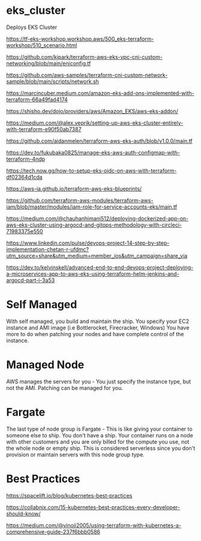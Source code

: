 # eks_cluster
Deploys EKS Cluster

https://tf-eks-workshop.workshop.aws/500_eks-terraform-workshop/510_scenario.html

https://github.com/kjpark/terraform-aws-eks-vpc-cni-custom-networking/blob/main/eniconfig.tf

https://github.com/aws-samples/terraform-cni-custom-network-sample/blob/main/scripts/network.sh


https://marcincuber.medium.com/amazon-eks-add-ons-implemented-with-terraform-66a49fad4174

https://shisho.dev/dojo/providers/aws/Amazon_EKS/aws-eks-addon/

https://medium.com/@alex.veprik/setting-up-aws-eks-cluster-entirely-with-terraform-e90f50ab7387

https://github.com/aidanmelen/terraform-aws-eks-auth/blob/v1.0.0/main.tf

https://dev.to/fukubaka0825/manage-eks-aws-auth-configmap-with-terraform-4ndp

https://tech.now.gg/how-to-setup-eks-oidc-on-aws-with-terraform-df02364d1cda

https://aws-ia.github.io/terraform-aws-eks-blueprints/

https://github.com/terraform-aws-modules/terraform-aws-iam/blob/master/modules/iam-role-for-service-accounts-eks/main.tf

https://medium.com/@chauhanhimani512/deploying-dockerized-app-on-aws-eks-cluster-using-argocd-and-gitops-methodology-with-circleci-71983375e550


https://www.linkedin.com/pulse/devops-project-14-step-by-step-implementation-chetan-r-ufdmc?utm_source=share&utm_medium=member_ios&utm_campaign=share_via

https://dev.to/kelvinskell/advanced-end-to-end-devops-project-deploying-a-microservices-app-to-aws-eks-using-terraform-helm-jenkins-and-argocd-part-i-3a53

# Self Managed

With self managed, you build and maintain the ship. You specify your EC2 instance and AMI image (i.e Bottlerocket, Firecracker, Windows) You have more to do when patching your nodes and have complete control of the instance.

# Managed Node

AWS manages the servers for you - You just specify the instance type, but not the AMI. Patching can be managed for you.

# Fargate

The last type of node group is Fargate - This is like giving your container to someone else to ship. You don't have a ship. Your container runs on a node with other customers and you are only billed for the compute you use, not the whole node or empty ship. This is considered serverless since you don't provision or maintain servers with this node group type.


# Best Practices

https://spacelift.io/blog/kubernetes-best-practices

https://collabnix.com/15-kubernetes-best-practices-every-developer-should-know/

https://medium.com/@vinoji2005/using-terraform-with-kubernetes-a-comprehensive-guide-237f6bbb0586